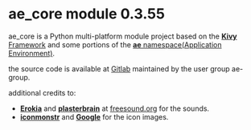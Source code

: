# ae_core module 0.3.55

ae_core is a Python multi-platform module project based on the [__Kivy__ Framework](https://kivy.org) 
and some portions of the [__ae__ namespace(Application Environment)](https://ae.readthedocs.io "ae on rtd").

the source code is available at [Gitlab](https://gitlab.com/ae-group/ae_core) maintained by the user group ae-group.

additional credits to:

* [__Erokia__](https://freesound.org/people/Erokia/) and 
  [__plasterbrain__](https://freesound.org/people/plasterbrain/) at
  [freesound.org](https://freesound.org) for the sounds.
* [__iconmonstr__](https://iconmonstr.com/interface/) and
  [__Google__](https://fonts.google.com/icons?icon.set=Material+Symbols) for the icon images.

